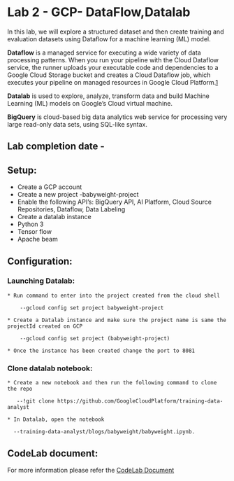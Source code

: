 # Lab 2 - GCP- DataFlow,Datalab

In this lab, we will explore a structured dataset and then create training and evaluation datasets using Dataflow for a machine learning (ML) model.

__Dataflow__ is a managed service for executing a wide variety of data processing patterns. When you run your pipeline with the Cloud Dataflow service, the runner uploads your executable code and dependencies to a Google Cloud Storage bucket and creates a Cloud Dataflow job, which executes your pipeline on managed resources in Google Cloud Platform.[1](https://medium.com/google-cloud/basic-streaming-data-enrichment-on-google-cloud-with-dataflow-sql-a7684353119c)

__Datalab__ is used to explore, analyze, transform data and build Machine Learning (ML) models on Google’s Cloud virtual machine. 

__BigQuery__ is cloud-based big data analytics web service for processing very large read-only data sets, using SQL-like syntax.

## Lab completion date - 


## Setup:

   * Create a GCP account
   * Create a new project -babyweight-project
   * Enable the following API’s: BigQuery API, AI Platform, Cloud Source Repositories, Dataflow, Data Labeling
   * Create a datalab instance 
   * Python 3 
   * Tensor flow 
   * Apache beam


## Configuration:

### Launching Datalab:

    * Run command to enter into the project created from the cloud shell
  ```
      --gcloud config set project babyweight-project
  ``` 
    * Create a Datalab instance and make sure the project name is same the projectId created on GCP
  ```  
      --gcloud config set project (babyweight-project)
   ``` 
     
    * Once the instance has been created change the port to 8081
 
### Clone datalab notebook:

    * Create a new notebook and then run the following command to clone the repo 
  ```
     --!git clone https://github.com/GoogleCloudPlatform/training-data-analyst
  ```
    * In Datalab, open the notebook 
   ```
     --training-data-analyst/blogs/babyweight/babyweight.ipynb.
   ```

## CodeLab document:

For more information please refer the [CodeLab Document](https://codelabs-preview.appspot.com/?file_id=1U5hDAUHTgloic_77oFvMeox299I9D2zWlN0fZhhgvIo#0 "CodeLab Document")
 

